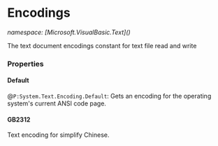 ﻿# Encodings
_namespace: [Microsoft.VisualBasic.Text](<a href="#" onClick="load('/docs/Microsoft.VisualBasic.Text/index.md')"></a>)_

The text document encodings constant for text file read and write




### Properties

#### Default
@``P:System.Text.Encoding.Default``: Gets an encoding for the operating system's current ANSI code page.
#### GB2312
Text encoding for simplify Chinese.
